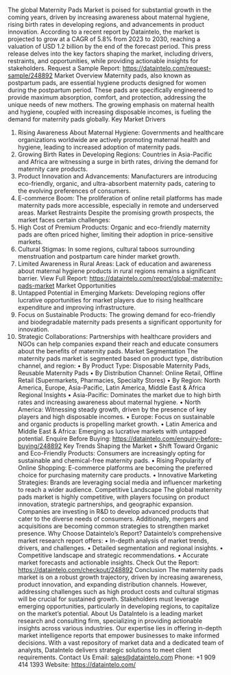 The global Maternity Pads Market is poised for substantial growth in the coming years, driven by increasing awareness about maternal hygiene, rising birth rates in developing regions, and advancements in product innovation. According to a recent report by Dataintelo, the market is projected to grow at a CAGR of 5.8% from 2023 to 2030, reaching a valuation of USD 1.2 billion by the end of the forecast period. This press release delves into the key factors shaping the market, including drivers, restraints, and opportunities, while providing actionable insights for stakeholders.
Request a Sample Report: https://dataintelo.com/request-sample/248892
Market Overview
Maternity pads, also known as postpartum pads, are essential hygiene products designed for women during the postpartum period. These pads are specifically engineered to provide maximum absorption, comfort, and protection, addressing the unique needs of new mothers. The growing emphasis on maternal health and hygiene, coupled with increasing disposable incomes, is fueling the demand for maternity pads globally.
Key Market Drivers
1.	Rising Awareness About Maternal Hygiene: Governments and healthcare organizations worldwide are actively promoting maternal health and hygiene, leading to increased adoption of maternity pads.
2.	Growing Birth Rates in Developing Regions: Countries in Asia-Pacific and Africa are witnessing a surge in birth rates, driving the demand for maternity care products.
3.	Product Innovation and Advancements: Manufacturers are introducing eco-friendly, organic, and ultra-absorbent maternity pads, catering to the evolving preferences of consumers.
4.	E-commerce Boom: The proliferation of online retail platforms has made maternity pads more accessible, especially in remote and underserved areas.
Market Restraints
Despite the promising growth prospects, the market faces certain challenges:
1.	High Cost of Premium Products: Organic and eco-friendly maternity pads are often priced higher, limiting their adoption in price-sensitive markets.
2.	Cultural Stigmas: In some regions, cultural taboos surrounding menstruation and postpartum care hinder market growth.
3.	Limited Awareness in Rural Areas: Lack of education and awareness about maternal hygiene products in rural regions remains a significant barrier.
View Full Report: https://dataintelo.com/report/global-maternity-pads-market
Market Opportunities
1.	Untapped Potential in Emerging Markets: Developing regions offer lucrative opportunities for market players due to rising healthcare expenditure and improving infrastructure.
2.	Focus on Sustainable Products: The growing demand for eco-friendly and biodegradable maternity pads presents a significant opportunity for innovation.
3.	Strategic Collaborations: Partnerships with healthcare providers and NGOs can help companies expand their reach and educate consumers about the benefits of maternity pads.
Market Segmentation
The maternity pads market is segmented based on product type, distribution channel, and region:
•	By Product Type: Disposable Maternity Pads, Reusable Maternity Pads
•	By Distribution Channel: Online Retail, Offline Retail (Supermarkets, Pharmacies, Specialty Stores)
•	By Region: North America, Europe, Asia-Pacific, Latin America, Middle East & Africa
Regional Insights
•	Asia-Pacific: Dominates the market due to high birth rates and increasing awareness about maternal hygiene.
•	North America: Witnessing steady growth, driven by the presence of key players and high disposable incomes.
•	Europe: Focus on sustainable and organic products is propelling market growth.
•	Latin America and Middle East & Africa: Emerging as lucrative markets with untapped potential.
Enquire Before Buying: https://dataintelo.com/enquiry-before-buying/248892
Key Trends Shaping the Market
•	Shift Toward Organic and Eco-Friendly Products: Consumers are increasingly opting for sustainable and chemical-free maternity pads.
•	Rising Popularity of Online Shopping: E-commerce platforms are becoming the preferred choice for purchasing maternity care products.
•	Innovative Marketing Strategies: Brands are leveraging social media and influencer marketing to reach a wider audience.
Competitive Landscape
The global maternity pads market is highly competitive, with players focusing on product innovation, strategic partnerships, and geographic expansion. Companies are investing in R&D to develop advanced products that cater to the diverse needs of consumers. Additionally, mergers and acquisitions are becoming common strategies to strengthen market presence.
Why Choose Dataintelo’s Report?
Dataintelo’s comprehensive market research report offers:
•	In-depth analysis of market trends, drivers, and challenges.
•	Detailed segmentation and regional insights.
•	Competitive landscape and strategic recommendations.
•	Accurate market forecasts and actionable insights.
Check Out the Report: https://dataintelo.com/checkout/248892
Conclusion
The maternity pads market is on a robust growth trajectory, driven by increasing awareness, product innovation, and expanding distribution channels. However, addressing challenges such as high product costs and cultural stigmas will be crucial for sustained growth. Stakeholders must leverage emerging opportunities, particularly in developing regions, to capitalize on the market’s potential.
About Us
DataIntelo is a leading market research and consulting firm, specializing in providing actionable insights across various industries. Our expertise lies in offering in-depth market intelligence reports that empower businesses to make informed decisions. With a vast repository of market data and a dedicated team of analysts, DataIntelo delivers strategic solutions to meet client requirements.
Contact Us
Email: sales@dataintelo.com
Phone: +1 909 414 1393
Website: https://dataintelo.com/
